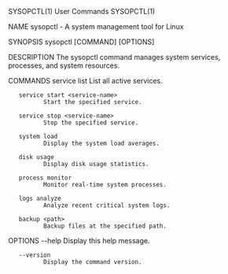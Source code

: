 SYSOPCTL(1)                    User Commands                   SYSOPCTL(1)

NAME
       sysopctl - A system management tool for Linux

SYNOPSIS
       sysopctl [COMMAND] [OPTIONS]

DESCRIPTION
       The sysopctl command manages system services, processes, and system resources.

COMMANDS
       service list
              List all active services.

       service start <service-name>
              Start the specified service.

       service stop <service-name>
              Stop the specified service.

       system load
              Display the system load averages.

       disk usage
              Display disk usage statistics.

       process monitor
              Monitor real-time system processes.

       logs analyze
              Analyze recent critical system logs.

       backup <path>
              Backup files at the specified path.

OPTIONS
       --help
              Display this help message.

       --version
              Display the command version.
